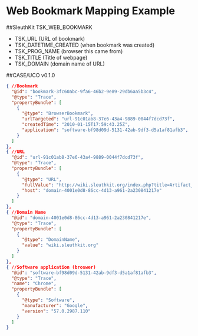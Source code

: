 # Web Bookmark Mapping Example

##SleuthKit
TSK_WEB_BOOKMARK
* TSK_URL (URL of bookmark)
* TSK_DATETIME_CREATED (when bookmark was created)
* TSK_PROG_NAME (browser this came from)
* TSK_TITLE (Title of webpage)
* TSK_DOMAIN (domain name of URL)


##CASE/UCO v0.1.0
```json
{ //Bookmark
  "@id": "bookmark-3fc60abc-9fa6-46b2-9e89-29db6aa5b3c4",
  "@type": "Trace",
  "propertyBundle": [
    {
      "@type": "BrowserBookmark",
      "urlTargeted": "url-91c01ab8-37e6-43a4-9889-0044f7dcd73f",
      "createdTime": "2010-01-15T17:59:43.25Z",
      "application": "software-bf98d09d-5131-42ab-9df3-d5a1af81afb3",
    }
  ]
},
{ //URL
  "@id": "url-91c01ab8-37e6-43a4-9889-0044f7dcd73f",
  "@type": "Trace",
  "propertyBundle": [
    {
      "@type": "URL",
      "fullValue": "http://wiki.sleuthkit.org/index.php?title=Artifact_Examples",
      "host": "domain-4001e0d8-86cc-4d13-a961-2a230841217e"
    }
  ]
},
{ //Domain Name
  "@id": "domain-4001e0d8-86cc-4d13-a961-2a230841217e",
  "@type": "Trace",
  "propertyBundle": [
    {
      "@type": "DomainName",
      "value": "wiki.sleuthkit.org"
    }
  ]
},
{ //Software application (broswer)
  "@id": "software-bf98d09d-5131-42ab-9df3-d5a1af81afb3",
  "@type": "Trace",
  "name": "Chrome",
  "propertyBundle": [
    {
      "@type": "Software",
      "manufacturer": "Google",
      "version": "57.0.2987.110"
    }
  ]
}
```
